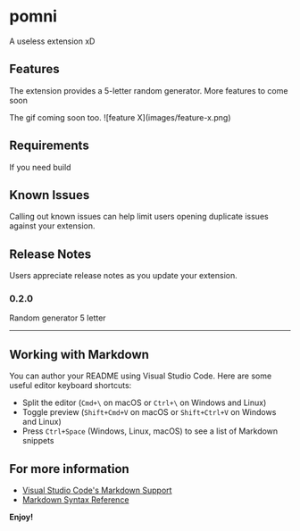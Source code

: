 # pomni

A useless extension xD

## Features

The extension provides a 5-letter random generator.
More features to come soon

The gif coming soon too.
\!\[feature X\]\(images/feature-x.png\)

<!-- > Tip: Many popular extensions utilize animations. This is an excellent way to show off your extension! We recommend short, focused animations that are easy to follow. -->

## Requirements

If you need build

<!-- ## Extension Settings

Include if your extension adds any VS Code settings through the `contributes.configuration` extension point.

For example:

This extension contributes the following settings:

* `myExtension.enable`: Enable/disable this extension.
* `myExtension.thing`: Set to `blah` to do something. -->

## Known Issues

Calling out known issues can help limit users opening duplicate issues against your extension.

## Release Notes

Users appreciate release notes as you update your extension.

### 0.2.0

Random generator 5 letter

---

## Working with Markdown

You can author your README using Visual Studio Code.  Here are some useful editor keyboard shortcuts:

* Split the editor (`Cmd+\` on macOS or `Ctrl+\` on Windows and Linux)
* Toggle preview (`Shift+Cmd+V` on macOS or `Shift+Ctrl+V` on Windows and Linux)
* Press `Ctrl+Space` (Windows, Linux, macOS) to see a list of Markdown snippets

## For more information

* [Visual Studio Code's Markdown Support](http://code.visualstudio.com/docs/languages/markdown)
* [Markdown Syntax Reference](https://help.github.com/articles/markdown-basics/)

**Enjoy!**
